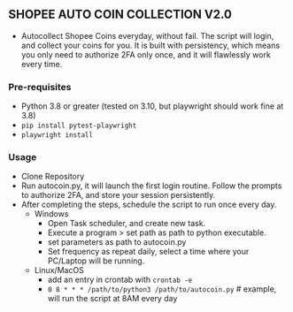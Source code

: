 ## SHOPEE AUTO COIN COLLECTION V2.0

* Autocollect Shopee Coins everyday, without fail. The script will login, and collect your coins for you. It is built with persistency, which means you only need to authorize 2FA only once, and it will flawlessly work every time.

### Pre-requisites
- Python 3.8 or greater (tested on 3.10, but playwright should work fine at 3.8)
- `pip install pytest-playwright`
- `playwright install`

### Usage
- Clone Repository
- Run autocoin.py, it will launch the first login routine. Follow the prompts to authorize 2FA, and store your session persistently.
- After completing the steps, schedule the script to run once every day.
  - Windows
    - Open Task scheduler, and create new task.
    - Execute a program > set path as path to python executable.
    - set parameters as path to autocoin.py
    - Set frequency as repeat daily, select a time where your PC/Laptop will be running.
  - Linux/MacOS
    - add an entry in crontab with `crontab -e`
    - `0 8 * * * /path/to/python3 /path/to/autocoin.py` # example, will run the script at 8AM every day
